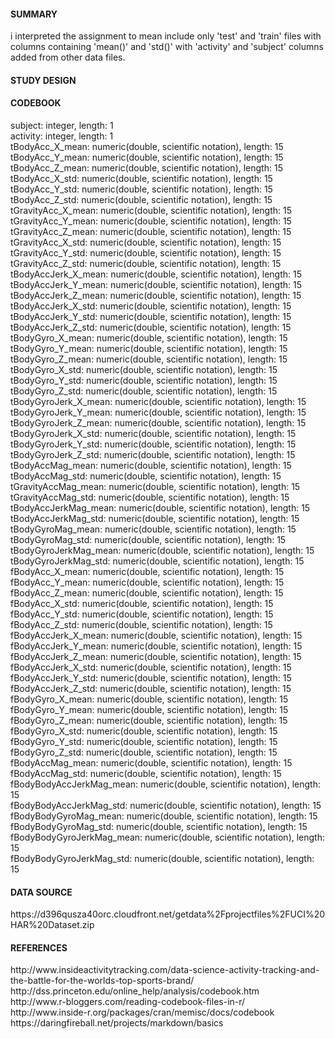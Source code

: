  
<h4>SUMMARY</h4>  
i interpreted the assignment to mean include only 'test' and 'train' files with columns containing
'mean()' and 'std()' with 'activity' and 'subject' columns added from other data files.
 
<h4>STUDY DESIGN</h4>  
 
 
<h4>CODEBOOK</h4>  

 subject:     integer, length: 1  
 activity:     integer, length: 1  
 tBodyAcc_X_mean:     numeric(double, scientific notation), length: 15  
 tBodyAcc_Y_mean:     numeric(double, scientific notation), length: 15  
 tBodyAcc_Z_mean:     numeric(double, scientific notation), length: 15  
 tBodyAcc_X_std:     numeric(double, scientific notation), length: 15  
 tBodyAcc_Y_std:     numeric(double, scientific notation), length: 15  
 tBodyAcc_Z_std:     numeric(double, scientific notation), length: 15  
 tGravityAcc_X_mean:     numeric(double, scientific notation), length: 15  
 tGravityAcc_Y_mean:     numeric(double, scientific notation), length: 15  
 tGravityAcc_Z_mean:     numeric(double, scientific notation), length: 15  
 tGravityAcc_X_std:     numeric(double, scientific notation), length: 15  
 tGravityAcc_Y_std:     numeric(double, scientific notation), length: 15  
 tGravityAcc_Z_std:     numeric(double, scientific notation), length: 15  
 tBodyAccJerk_X_mean:     numeric(double, scientific notation), length: 15  
 tBodyAccJerk_Y_mean:     numeric(double, scientific notation), length: 15  
 tBodyAccJerk_Z_mean:     numeric(double, scientific notation), length: 15  
 tBodyAccJerk_X_std:     numeric(double, scientific notation), length: 15  
 tBodyAccJerk_Y_std:     numeric(double, scientific notation), length: 15  
 tBodyAccJerk_Z_std:     numeric(double, scientific notation), length: 15  
 tBodyGyro_X_mean:     numeric(double, scientific notation), length: 15  
 tBodyGyro_Y_mean:     numeric(double, scientific notation), length: 15  
 tBodyGyro_Z_mean:     numeric(double, scientific notation), length: 15  
 tBodyGyro_X_std:     numeric(double, scientific notation), length: 15  
 tBodyGyro_Y_std:     numeric(double, scientific notation), length: 15  
 tBodyGyro_Z_std:     numeric(double, scientific notation), length: 15  
 tBodyGyroJerk_X_mean:     numeric(double, scientific notation), length: 15  
 tBodyGyroJerk_Y_mean:     numeric(double, scientific notation), length: 15  
 tBodyGyroJerk_Z_mean:     numeric(double, scientific notation), length: 15  
 tBodyGyroJerk_X_std:     numeric(double, scientific notation), length: 15  
 tBodyGyroJerk_Y_std:     numeric(double, scientific notation), length: 15  
 tBodyGyroJerk_Z_std:     numeric(double, scientific notation), length: 15  
 tBodyAccMag_mean:     numeric(double, scientific notation), length: 15  
 tBodyAccMag_std:     numeric(double, scientific notation), length: 15  
 tGravityAccMag_mean:     numeric(double, scientific notation), length: 15  
 tGravityAccMag_std:     numeric(double, scientific notation), length: 15  
 tBodyAccJerkMag_mean:     numeric(double, scientific notation), length: 15  
 tBodyAccJerkMag_std:     numeric(double, scientific notation), length: 15  
 tBodyGyroMag_mean:     numeric(double, scientific notation), length: 15  
 tBodyGyroMag_std:     numeric(double, scientific notation), length: 15  
 tBodyGyroJerkMag_mean:     numeric(double, scientific notation), length: 15  
 tBodyGyroJerkMag_std:     numeric(double, scientific notation), length: 15  
 fBodyAcc_X_mean:     numeric(double, scientific notation), length: 15  
 fBodyAcc_Y_mean:     numeric(double, scientific notation), length: 15  
 fBodyAcc_Z_mean:     numeric(double, scientific notation), length: 15  
 fBodyAcc_X_std:     numeric(double, scientific notation), length: 15  
 fBodyAcc_Y_std:     numeric(double, scientific notation), length: 15  
 fBodyAcc_Z_std:     numeric(double, scientific notation), length: 15  
 fBodyAccJerk_X_mean:     numeric(double, scientific notation), length: 15  
 fBodyAccJerk_Y_mean:     numeric(double, scientific notation), length: 15  
 fBodyAccJerk_Z_mean:     numeric(double, scientific notation), length: 15  
 fBodyAccJerk_X_std:     numeric(double, scientific notation), length: 15  
 fBodyAccJerk_Y_std:     numeric(double, scientific notation), length: 15  
 fBodyAccJerk_Z_std:     numeric(double, scientific notation), length: 15  
 fBodyGyro_X_mean:     numeric(double, scientific notation), length: 15  
 fBodyGyro_Y_mean:     numeric(double, scientific notation), length: 15  
 fBodyGyro_Z_mean:     numeric(double, scientific notation), length: 15  
 fBodyGyro_X_std:     numeric(double, scientific notation), length: 15  
 fBodyGyro_Y_std:     numeric(double, scientific notation), length: 15  
 fBodyGyro_Z_std:     numeric(double, scientific notation), length: 15  
 fBodyAccMag_mean:     numeric(double, scientific notation), length: 15  
 fBodyAccMag_std:     numeric(double, scientific notation), length: 15  
 fBodyBodyAccJerkMag_mean:     numeric(double, scientific notation), length: 15  
 fBodyBodyAccJerkMag_std:     numeric(double, scientific notation), length: 15  
 fBodyBodyGyroMag_mean:     numeric(double, scientific notation), length: 15  
 fBodyBodyGyroMag_std:     numeric(double, scientific notation), length: 15  
 fBodyBodyGyroJerkMag_mean:     numeric(double, scientific notation), length: 15  
 fBodyBodyGyroJerkMag_std:     numeric(double, scientific notation), length: 15  



<h4>DATA SOURCE</h4>  
 https://d396qusza40orc.cloudfront.net/getdata%2Fprojectfiles%2FUCI%20HAR%20Dataset.zip<br/>
  
<h4>REFERENCES</h4>  
http://www.insideactivitytracking.com/data-science-activity-tracking-and-the-battle-for-the-worlds-top-sports-brand/<br/>
http://dss.princeton.edu/online_help/analysis/codebook.htm<br/>
http://www.r-bloggers.com/reading-codebook-files-in-r/<br/>
http://www.inside-r.org/packages/cran/memisc/docs/codebook<br/>
https://daringfireball.net/projects/markdown/basics<br/>
  
  

